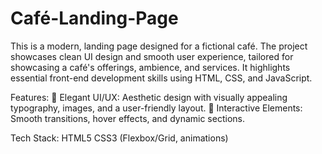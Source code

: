# Café-Landing-Page

This is a modern, landing page designed for a fictional café. The project showcases clean UI design and smooth user experience, tailored for showcasing a café's offerings, ambience, and services. It highlights essential front-end development skills using HTML, CSS, and JavaScript.

Features:
  🎨 Elegant UI/UX: Aesthetic design with visually appealing typography, images, and a user-friendly layout.
  🧩 Interactive Elements: Smooth transitions, hover effects, and dynamic sections.

Tech Stack:
  HTML5
  CSS3 (Flexbox/Grid, animations)
